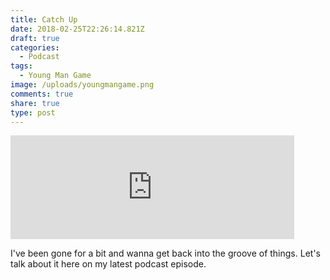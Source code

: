 ```yaml
---
title: Catch Up
date: 2018-02-25T22:26:14.821Z
draft: true
categories:
  - Podcast
tags:
  - Young Man Game
image: /uploads/youngmangame.png
comments: true
share: true
type: post
---
```

<iframe width="90%" height="166" scrolling="no" frameborder="no" allow="autoplay" src="https://w.soundcloud.com/player/?url=https%3A//api.soundcloud.com/tracks/405710724&color=%23ff5500&auto_play=false&hide_related=false&show_comments=true&show_user=true&show_reposts=false&show_teaser=true"></iframe>

<br/>

I've been gone for a bit and wanna get back into the groove of things. Let's talk about it here on my latest podcast episode.
